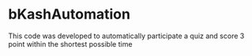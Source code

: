 # bKashAutomation
This code was developed to automatically participate a quiz and score 3 point within the shortest possible time
